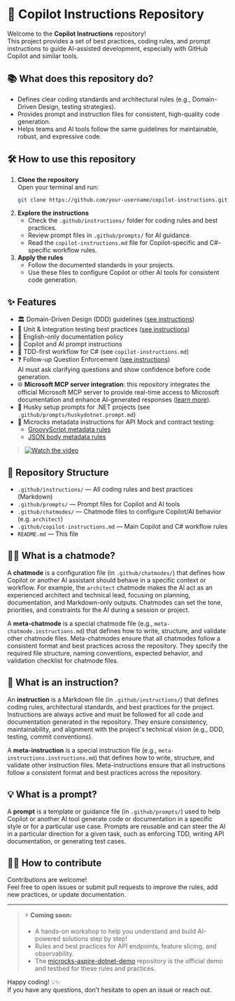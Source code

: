 # 🚀 Copilot Instructions Repository

Welcome to the **Copilot Instructions** repository!  
This project provides a set of best practices, coding rules, and prompt instructions to guide AI-assisted development, especially with GitHub Copilot and similar tools.

## 📚 What does this repository do?

- Defines clear coding standards and architectural rules (e.g., Domain-Driven Design, testing strategies).
- Provides prompt and instruction files for consistent, high-quality code generation.
- Helps teams and AI tools follow the same guidelines for maintainable, robust, and expressive code.

## 🛠️ How to use this repository

1. **Clone the repository**  
   Open your terminal and run:
   ```sh
   git clone https://github.com/your-username/copilot-instructions.git
   ```
2. **Explore the instructions**  
   - Check the `.github/instructions/` folder for coding rules and best practices.
   - Review prompt files in `.github/prompts/` for AI guidance.
   - Read the `copilot-instructions.md` file for Copilot-specific and C#-specific workflow rules.
3. **Apply the rules**  
   - Follow the documented standards in your projects.
   - Use these files to configure Copilot or other AI tools for consistent code generation.


## ✨ Features

- 🏛️ Domain-Driven Design (DDD) guidelines ([see instructions](.github/instructions/domain-driven-design.instructions.md))
- 🧪 Unit & Integration testing best practices ([see instructions](.github/instructions/unit-and-integration-tests.instructions.md))
- 📝 English-only documentation policy
- 🤖 Copilot and AI prompt instructions
- 🔄 TDD-first workflow for C# (see `copilot-instructions.md`)
- ❓ Follow-up Question Enforcement ([see instructions](.github/instructions/follow-up-question.instructions.md))  
   AI must ask clarifying questions and show confidence before code generation.
- 🌐 **Microsoft MCP server integration**: this repository integrates the official Microsoft MCP server to provide real-time access to Microsoft documentation and enhance AI-generated responses ([learn more](https://github.com/MicrosoftDocs/mcp)).
- 🐶 Husky setup prompts for .NET projects (see `.github/prompts/huskydotnet.prompt.md`)
- 🤡 Microcks metadata instructions for API Mock and contract testing:
   - [GroovyScript metadata rules](.github/instructions/microcks-metadata-groovyscript.instructions.md)
   - [JSON body metadata rules](.github/instructions/microcks-metadata-jsonbody.instructions.md)

> [![Watch the video](https://img.youtube.com/vi/QIoorNhYm3s/maxresdefault.jpg)](https://youtu.be/QIoorNhYm3s)

## 📂 Repository Structure

- `.github/instructions/` — All coding rules and best practices (Markdown)
- `.github/prompts/` — Prompt files for Copilot and AI tools
- `.github/chatmodes/` — Chatmode files to configure Copilot/AI behavior (e.g. `architect`)
- `.github/copilot-instructions.md` — Main Copilot and C# workflow rules
- `README.md` — This file

## 🧑‍💼 What is a chatmode? 

A **chatmode** is a configuration file (in `.github/chatmodes/`) that defines how Copilot or another AI assistant should behave in a specific context or workflow. For example, the `architect` chatmode makes the AI act as an experienced architect and technical lead, focusing on planning, documentation, and Markdown-only outputs. Chatmodes can set the tone, priorities, and constraints for the AI during a session or project.

A **meta-chatmode** is a special chatmode file (e.g., `meta-chatmode.instructions.md`) that defines how to write, structure, and validate other chatmode files. Meta-chatmodes ensure that all chatmodes follow a consistent format and best practices across the repository. They specify the required file structure, naming conventions, expected behavior, and validation checklist for chatmode files. 


## 📏 What is an instruction?

An **instruction** is a Markdown file (in `.github/instructions/`) that defines coding rules, architectural standards, and best practices for the project. Instructions are always active and must be followed for all code and documentation generated in the repository. They ensure consistency, maintainability, and alignment with the project's technical vision (e.g., DDD, testing, commit conventions).

A **meta-instruction** is a special instruction file (e.g., `meta-instructions.instructions.md`) that defines how to write, structure, and validate other instruction files. Meta-instructions ensure that all instructions follow a consistent format and best practices across the repository.

## 💡 What is a prompt?

A **prompt** is a template or guidance file (in `.github/prompts/`) used to help Copilot or another AI tool generate code or documentation in a specific style or for a particular use case. Prompts are reusable and can steer the AI in a particular direction for a given task, such as enforcing TDD, writing API documentation, or generating test cases.

## 🧑‍💻 How to contribute

Contributions are welcome!  
Feel free to open issues or submit pull requests to improve the rules, add new practices, or update documentation.

---

> ⚡ **Coming soon:**
> - A hands-on workshop to help you understand and build AI-powered solutions step by step!
> - Rules and best practices for API endpoints, feature slicing, and observability.
> - The [microcks-aspire-dotnet-demo](https://github.com/SebastienDegodez/microcks-aspire-dotnet-demo) repository is the official demo and testbed for these rules and practices.

Happy coding! 💡✨  
If you have any questions, don’t hesitate to open an issue or reach out.
